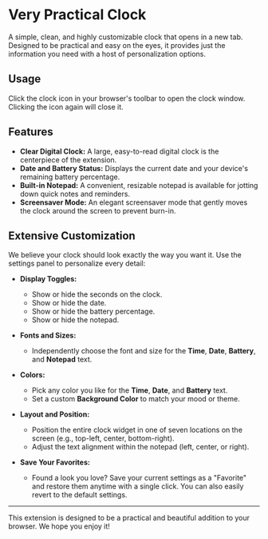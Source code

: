 # Very Practical Clock

A simple, clean, and highly customizable clock that opens in a new tab. Designed to be practical and easy on the eyes, it provides just the information you need with a host of personalization options.

## Usage

Click the clock icon in your browser's toolbar to open the clock window. Clicking the icon again will close it.

## Features

- **Clear Digital Clock:** A large, easy-to-read digital clock is the centerpiece of the extension.
- **Date and Battery Status:** Displays the current date and your device's remaining battery percentage.
- **Built-in Notepad:** A convenient, resizable notepad is available for jotting down quick notes and reminders.
- **Screensaver Mode:** An elegant screensaver mode that gently moves the clock around the screen to prevent burn-in.

## Extensive Customization

We believe your clock should look exactly the way you want it. Use the settings panel to personalize every detail:

- **Display Toggles:**
    - Show or hide the seconds on the clock.
    - Show or hide the date.
    - Show or hide the battery percentage.
    - Show or hide the notepad.

- **Fonts and Sizes:**
    - Independently choose the font and size for the **Time**, **Date**, **Battery**, and **Notepad** text.

- **Colors:**
    - Pick any color you like for the **Time**, **Date**, and **Battery** text.
    - Set a custom **Background Color** to match your mood or theme.

- **Layout and Position:**
    - Position the entire clock widget in one of seven locations on the screen (e.g., top-left, center, bottom-right).
    - Adjust the text alignment within the notepad (left, center, or right).

- **Save Your Favorites:**
    - Found a look you love? Save your current settings as a "Favorite" and restore them anytime with a single click. You can also easily revert to the default settings.

---
This extension is designed to be a practical and beautiful addition to your browser. We hope you enjoy it!
